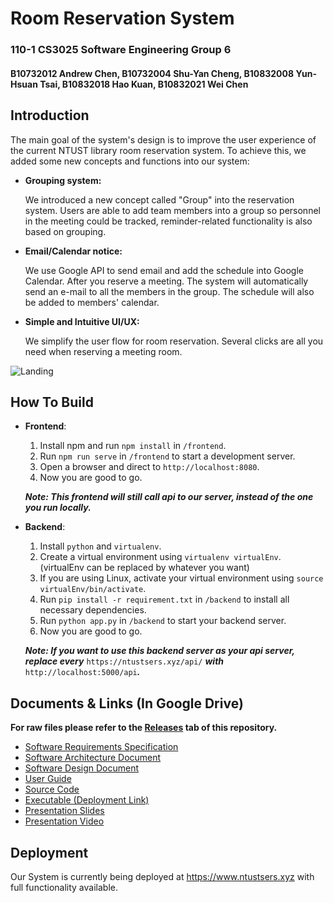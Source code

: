 # Room Reservation System
### 110-1 CS3025 Software Engineering Group 6
#### B10732012 Andrew Chen, B10732004 Shu-Yan Cheng, B10832008 Yun-Hsuan Tsai, B10832018 Hao Kuan, B10832021 Wei Chen

## Introduction
The main goal of the system's design is to improve the user experience of the current NTUST library room reservation system. To achieve this, we added some new concepts and functions into our system:
- **Grouping system:**

     We introduced a new concept called "Group" into the reservation system. Users are able to add team members into a group so personnel in the meeting could be tracked, reminder-related functionality is also based on grouping.
     
- **Email/Calendar notice:**

     We use Google API to send email and add the schedule into Google Calendar. After you reserve a meeting. The system will automatically send an e-mail to all the members in the group. The schedule will also be added to members' calendar.
     
- **Simple and Intuitive UI/UX:**
     
     We simplify the user flow for room reservation. Several clicks are all you need when reserving a meeting room.

![Landing](https://user-images.githubusercontent.com/64970325/150075022-592d76ca-3046-4818-b7c5-65a1a1dd3fa6.png)

## How To Build
- **Frontend**: 
     1. Install npm and run ``npm install`` in ``/frontend``. 
     2. Run ``npm run serve`` in ``/frontend`` to start a development server. 
     3. Open a browser and direct to ``http://localhost:8080``. 
     4. Now you are good to go. 
     
     ___Note: This frontend will still call api to our server, instead of the one you run locally.___
- **Backend**: 
     1. Install ``python`` and ``virtualenv``. 
     2. Create a virtual environment using ``virtualenv virtualEnv``. (virtualEnv can be replaced by whatever you want)
     3. If you are using Linux, activate your virtual environment using ``source virtualEnv/bin/activate``. 
     4. Run ``pip install -r requirement.txt`` in ``/backend`` to install all necessary dependencies. 
     5. Run ``python app.py`` in ``/backend`` to start your backend server. 
     6. Now you are good to go. 
    
     ___Note: If you want to use this backend server as your api server, replace every___ ``https://ntustsers.xyz/api/`` ___with___ ``http://localhost:5000/api``___.___
## Documents & Links (In Google Drive)
__For raw files please refer to the [Releases](https://github.com/albert9052/software-engineering-project/releases) tab of this repository.__
-   [Software Requirements Specification](https://drive.google.com/file/d/16P3u-TN29-a_zdGoybNxbZJS0BSj8QMu/view?usp=sharing)
-   [Software Architecture Document](https://drive.google.com/file/d/1u8kIYB3H1p1x4A8SMqJynv2mRLd7J2Jz/view?usp=sharing)
-   [Software Design Document](https://drive.google.com/file/d/1WpE52fKBgNV14rL6fBHWNQ9GAAQQ2PTi/view?usp=sharing)
-   [User Guide](https://drive.google.com/file/d/1a1CDlHIwFV-G35-sFf2DcpUd0SS1DqOy/view?usp=sharing)
-   [Source Code](https://drive.google.com/file/d/1y2fEyNlyEN3SeHiuH0cuWj57fDhghAc3/view?usp=sharing)
-   [Executable (Deployment Link)](https://www.ntustsers.xyz)
-   [Presentation Slides](https://drive.google.com/file/d/1uNfKhgFXfIXfwSGeXhlK35-MhsRvUbMY/view?usp=sharing)
-   [Presentation Video](https://youtu.be/LAXDKqn0O7o)
## Deployment
Our System is currently being deployed at https://www.ntustsers.xyz with full functionality available.
